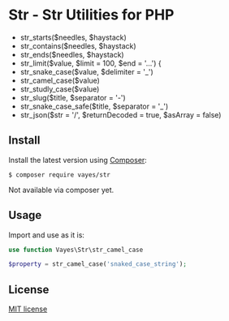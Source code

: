 # Str - Str Utilities for PHP

- str_starts($needles, $haystack)
- str_contains($needles, $haystack)
- str_ends($needles, $haystack)
- str_limit($value, $limit = 100, $end = '...') {
- str_snake_case($value, $delimiter = '\_')
- str_camel_case($value)
- str_studly_case($value)
- str_slug($title, $separator = '-')
- str_snake_case_safe($title, $separator = '_')
- str_json($str = '/', $returnDecoded = true, $asArray = false)

## Install

Install the latest version using [Composer](https://getcomposer.org/):

```
$ composer require vayes/str
```

Not available via composer yet.

## Usage

Import and use as it is:

```php
use function Vayes\Str\str_camel_case

$property = str_camel_case('snaked_case_string');
```

## License

[MIT license](LICENSE.md)